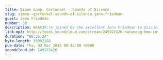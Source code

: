 ```yaml
---
title: Simon &amp; Garfunkel - Sounds of Silence
slug: simon--garfunkel-sounds-of-silence-jena-friedman
guest: Jena Friedman
number: 30
description: We&#39;re joined by the excellent Jena Friedman to discuss Simon &amp; Garfunkel&#39;s dark folk rock classic &quot;Sounds of Silence&quot;.  Turn the hipster dial up to 11 and sit back as we sing a little baby to sleep with a song about a suicidal man.
link-mp3: http://feeds.soundcloud.com/stream/249922426-hatondog-hmm-interesting-choice-ep30-simon-garfunkel-sounds-of-silence-feat-jena-friedman.mp3
duration: "00:35:24"
byte-length: 33992288
pub-date: Thu, 03 Mar 2016 00:42:58 +0000
soundcloud-id: 249922426
---
```

